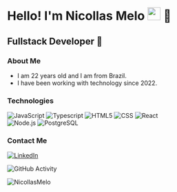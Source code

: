 <h1>Hello! I'm Nicollas Melo <img src="https://raw.githubusercontent.com/iampavangandhi/iampavangandhi/master/gifs/Hi.gif" width="30px"> 🚀</h1>
<h2>Fullstack Developer 🎨</h2>

### About Me
- I am 22 years old and I am from Brazil.
- I have been working with technology since 2022.

### Technologies
  ![JavaScript](https://img.shields.io/badge/-JavaScript-333333?style=flat&logo=javascript)
  ![Typescript](https://img.shields.io/badge/-Typescript-333333?style=flat&logo=typescript)
  ![HTML5](https://img.shields.io/badge/-HTML5-333333?style=flat&logo=HTML5)
  ![CSS](https://img.shields.io/badge/-CSS-333333?style=flat&logo=CSS3&logoColor=1572B6)
  ![React](https://img.shields.io/badge/-React-333333?style=flat&logo=react)
  <br/>
  ![Node.js](https://img.shields.io/badge/-Node.js-333333?style=flat&logo=node.js)
  ![PostgreSQL](https://img.shields.io/badge/-PostgreSQL-333333?style=flat&logo=postgresql)

### Contact Me
<a href="https://www.linkedin.com/in/nicollas-melo-a314a2230/"><img alt="LinkedIn" src="https://img.shields.io/badge/LinkedIn-Nicollas%20Melo-blue?style=flat-square&logo=linkedin"></a> 

![GitHub Activity](https://github-readme-stats-sigma-five.vercel.app/api?username=nicollasmelo&show_icons=true)


<p align="left"> <img src="https://komarev.com/ghpvc/?username=NicollasMelo&label=Profile%20views&color=0e75b6&style=flat" alt="NicollasMelo" /> </p>
